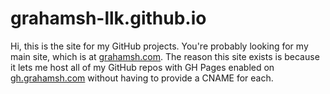 # grahamsh-llk.github.io
Hi, this is the site for my GitHub projects. You're probably looking for my main site, which is at [grahamsh.com](grahamsh.com). The reason this site exists is because it lets me host all of my GitHub repos with GH Pages enabled on [gh.grahamsh.com](gh.grahamsh.com) without having to provide a CNAME for each.
